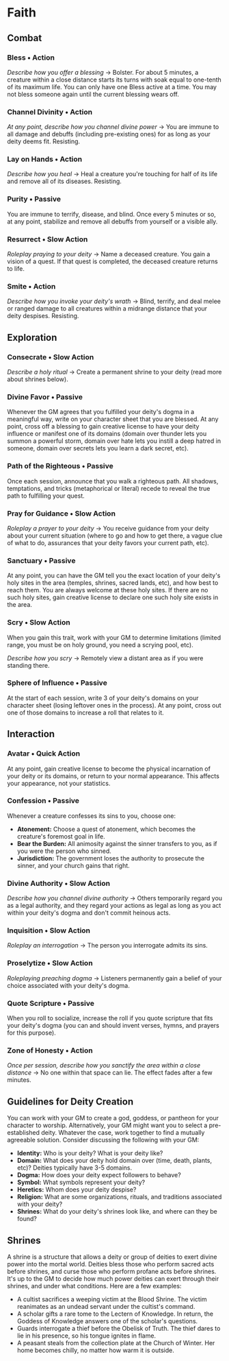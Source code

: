 # Faith
## Combat
### Bless &bull; Action
*Describe how you offer a blessing* &#8594; Bolster. For about 5 minutes, a
creature within a close distance starts its turns with soak equal to one-tenth
of its maximum life. You can only have one Bless active at a time. You may not
bless someone again until the current blessing wears off.
 
### Channel Divinity &bull; Action
*At any point, describe how you channel divine power* &#8594; You are immune to
all damage and debuffs (including pre-existing ones) for as long as your deity
deems fit. Resisting.
 
### Lay on Hands &bull; Action
*Describe how you heal* &#8594; Heal a creature you're touching for half of its
life and remove all of its diseases. Resisting.
 
### Purity &bull; Passive
You are immune to terrify, disease, and blind. Once every 5 minutes or so, at
any point, stabilize and remove all debuffs from yourself or a visible ally.
 
### Resurrect &bull; Slow Action
*Roleplay praying to your deity* &#8594; Name a deceased creature. You gain a
vision of a quest. If that quest is completed, the deceased creature returns to
life.
 
### Smite &bull; Action
*Describe how you invoke your deity's wrath* &#8594; Blind, terrify, and deal
melee or ranged damage to all creatures within a midrange distance that your
deity despises. Resisting.

## Exploration
### Consecrate &bull; Slow Action
*Describe a holy ritual* &#8594; Create a permanent shrine to your deity (read
more about shrines below).
 
### Divine Favor &bull; Passive
Whenever the GM agrees that you fulfilled your deity's dogma in a meaningful
way, write on your character sheet that you are blessed. At any point, cross
off a blessing to gain creative license to have your deity influence or
manifest one of its domains (domain over thunder lets you summon a powerful
storm, domain over hate lets you instill a deep hatred in someone, domain over
secrets lets you learn a dark secret, etc).
 
### Path of the Righteous &bull; Passive
Once each session, announce that you walk a righteous path. All shadows,
temptations, and tricks (metaphorical or literal) recede to reveal the true
path to fulfilling your quest.
 
### Pray for Guidance &bull; Slow Action
*Roleplay a prayer to your deity* &#8594; You receive guidance from your deity
about your current situation (where to go and how to get there, a vague clue of
what to do, assurances that your deity favors your current path, etc).
 
### Sanctuary &bull; Passive
At any point, you can have the GM tell you the exact location of your deity's
holy sites in the area (temples, shrines, sacred lands, etc), and how best to
reach them. You are always welcome at these holy sites. If there are no such
holy sites, gain creative license to declare one such holy site exists in the
area.
 
### Scry &bull; Slow Action
When you gain this trait, work with your GM to determine limitations (limited
range, you must be on holy ground, you need a scrying pool, etc). 

*Describe how you scry* &#8594; Remotely view a distant area as if you were
standing there.
 
### Sphere of Influence &bull; Passive
At the start of each session, write 3 of your deity's domains on your character
sheet (losing leftover ones in the process). At any point, cross out one of
those domains to increase a roll that relates to it.

## Interaction
### Avatar &bull; Quick Action
At any point, gain creative license to become the physical incarnation of your
deity or its domains, or return to your normal appearance. This affects your
appearance, not your statistics.
 
### Confession &bull; Passive
Whenever a creature confesses its sins to you, choose one:

* **Atonement:** Choose a quest of atonement, which becomes the creature's
  foremost goal in life.
* **Bear the Burden:** All animosity against the sinner transfers to you, as if
  you were the person who sinned.
* **Jurisdiction:** The government loses the authority to prosecute the sinner,
  and your church gains that right.
 
### Divine Authority &bull; Slow Action
*Describe how you channel divine authority* &#8594; Others temporarily regard
you as a legal authority, and they regard your actions as legal as long as you
act within your deity's dogma and don't commit heinous acts.
 
### Inquisition &bull; Slow Action
*Roleplay an interrogation* &#8594; The person you interrogate admits its sins.
 
### Proselytize &bull; Slow Action
*Roleplaying preaching dogma* &#8594; Listeners permanently gain a belief of
your choice associated with your deity's dogma.
 
### Quote Scripture &bull; Passive
When you roll to socialize, increase the roll if you quote scripture that fits
your deity's dogma (you can and should invent verses, hymns, and prayers for
this purpose).

### Zone of Honesty &bull; Action
*Once per session, describe how you sanctify the area within a close distance*
&#8594; No one within that space can lie. The effect fades after a few minutes.

## Guidelines for Deity Creation
You can work with your GM to create a god, goddess, or pantheon for your
character to worship. Alternatively, your GM might want you to select a
pre-established deity. Whatever the case, work together to find a mutually
agreeable solution. Consider discussing the following with your GM:

* **Identity:** Who is your deity? What is your deity like?
* **Domain:** What does your deity hold domain over (time, death, plants, etc)?
  Deities typically have 3-5 domains.
* **Dogma:** How does your deity expect followers to behave?
* **Symbol:** What symbols represent your deity?
* **Heretics:** Whom does your deity despise?
* **Religion:** What are some organizations, rituals, and traditions associated
  with your deity?
* **Shrines:** What do your deity's shrines look like, and where can they be
  found?

## Shrines
A shrine is a structure that allows a deity or group of deities to exert divine
power into the mortal world. Deities bless those who perform sacred acts before
shrines, and curse those who perform profane acts before shrines. It's up to
the GM to decide how much power deities can exert through their shrines, and
under what conditions. Here are a few examples:

* A cultist sacrifices a weeping victim at the Blood Shrine. The victim
  reanimates as an undead servant under the cultist's command.
* A scholar gifts a rare tome to the Lectern of Knowledge. In return, the
  Goddess of Knowledge answers one of the scholar's questions.
* Guards interrogate a thief before the Obelisk of Truth. The thief dares to
  lie in his presence, so his tongue ignites in flame.
* A peasant steals from the collection plate at the Church of Winter. Her home
  becomes chilly, no matter how warm it is outside.
